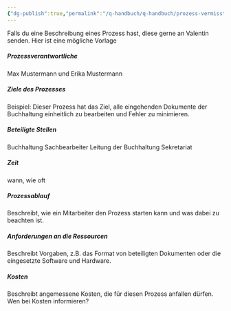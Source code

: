 ```yaml
---
{"dg-publish":true,"permalink":"/q-handbuch/q-handbuch/prozess-vermisst/"}
---
```


Falls du eine Beschreibung eines Prozess hast, diese gerne an Valentin senden.
Hier ist eine mögliche Vorlage
##### Prozessverantwortliche   
Max Mustermann und Erika Mustermann   
##### Ziele des Prozesses   
Beispiel: Dieser Prozess hat das Ziel, alle eingehenden Dokumente der Buchhaltung einheitlich zu bearbeiten und Fehler zu minimieren.   
##### Beteiligte Stellen   
Buchhaltung Sachbearbeiter Leitung der Buchhaltung Sekretariat   
##### Zeit  
wann, wie oft  
##### Prozessablauf  
Beschreibt, wie ein Mitarbeiter den Prozess starten kann und was dabei zu beachten ist.   
##### Anforderungen an die Ressourcen  
Beschreibt Vorgaben, z.B. das Format von beteiligten Dokumenten oder die eingesetzte Software und Hardware.   
##### Kosten   
Beschreibt angemessene Kosten, die für diesen Prozess anfallen dürfen.  Wen bei Kosten informieren?